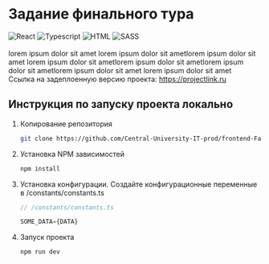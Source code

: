 # Задание финального тура
 ![React](https://img.shields.io/badge/react-%2320232a.svg?style=for-the-badge&logo=react&logoColor=%2361DAFB)   ![Typescript](https://img.shields.io/badge/TypeScript-007ACC?style=for-the-badge&logo=typescript&logoColor=white)    ![HTML](https://img.shields.io/badge/HTML5-E34F26?style=for-the-badge&logo=html5&logoColor=white)    ![SASS](https://img.shields.io/badge/Sass-CC6699?style=for-the-badge&logo=sass&logoColor=white) 
<br /><br />
lorem ipsum dolor sit amet lorem ipsum dolor sit ametlorem ipsum dolor sit amet lorem ipsum dolor sit ametlorem ipsum dolor sit ametlorem ipsum dolor sit ametlorem ipsum dolor sit amet lorem ipsum dolor sit amet
<br />Cсылка на задеплоенную версию проекта: https://projectlink.ru

## Инструкция по запуску проекта локально
1. Копирование репозитория
   ```sh
   git clone https://github.com/Central-University-IT-prod/frontend-FaxWeb7.git
   ```
2. Установка NPM зависимостей
   ```xml
   npm install 
   ```
   
3. Установка конфигурации. Создайте конфигурационные переменные в /constants/constants.ts
    ```js
    // /constants/constants.ts

    SOME_DATA={DATA}
    ```
   
4. Запуск проекта
   ```js
   npm run dev 
   ```
